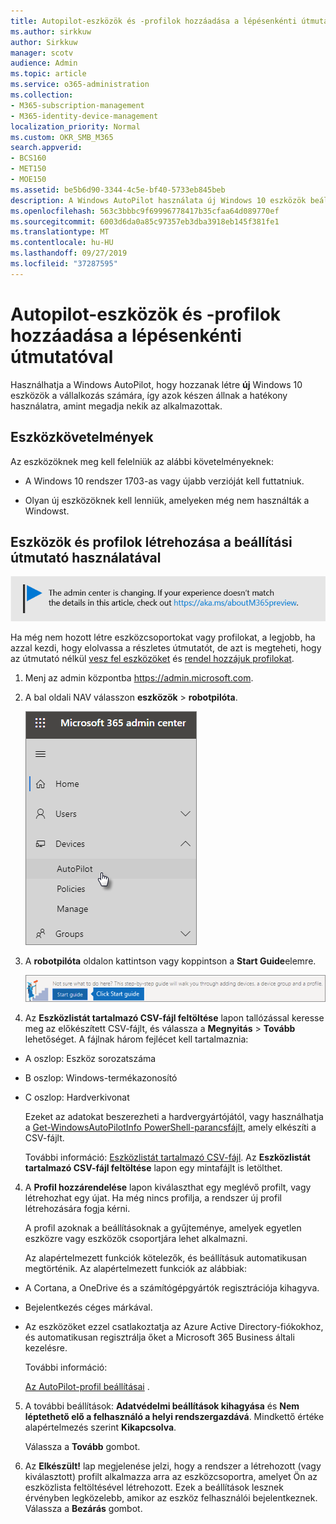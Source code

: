 ```yaml
---
title: Autopilot-eszközök és -profilok hozzáadása a lépésenkénti útmutatóval
ms.author: sirkkuw
author: Sirkkuw
manager: scotv
audience: Admin
ms.topic: article
ms.service: o365-administration
ms.collection:
- M365-subscription-management
- M365-identity-device-management
localization_priority: Normal
ms.custom: OKR_SMB_M365
search.appverid:
- BCS160
- MET150
- MOE150
ms.assetid: be5b6d90-3344-4c5e-bf40-5733eb845beb
description: A Windows AutoPilot használata új Windows 10 eszközök beállítására a vállalat számára.
ms.openlocfilehash: 563c3bbbc9f69996778417b35cfaa64d089770ef
ms.sourcegitcommit: 6003d6da0a85c97357eb3dba3918eb145f381fe1
ms.translationtype: MT
ms.contentlocale: hu-HU
ms.lasthandoff: 09/27/2019
ms.locfileid: "37287595"
---
```

# <a name="use-the-step-by-step-guide-to-add-autopilot-devices-and-profile"></a>Autopilot-eszközök és -profilok hozzáadása a lépésenkénti útmutatóval

Használhatja a Windows AutoPilot, hogy hozzanak létre **új** Windows 10 eszközök a vállalkozás számára, így azok készen állnak a hatékony használatra, amint megadja nekik az alkalmazottak.
  
## <a name="device-requirements"></a>Eszközkövetelmények

Az eszközöknek meg kell felelniük az alábbi követelményeknek:
  
- A Windows 10 rendszer 1703-as vagy újabb verzióját kell futtatniuk.
    
- Olyan új eszközöknek kell lenniük, amelyeken még nem használták a Windowst.
    
## <a name="use-the-setup-guide-to-create-devices-and-profiles"></a>Eszközök és profilok létrehozása a beállítási útmutató használatával

[![Label, hogy tudd, az admin központ változik, és találsz további részleteket a aka.ms/aboutM365preview.](media/m365admincenterchanging.png)](https://docs.microsoft.com/office365/admin/microsoft-365-admin-center-preview)

Ha még nem hozott létre eszközcsoportokat vagy profilokat, a legjobb, ha azzal kezdi, hogy elolvassa a részletes útmutatót, de azt is megteheti, hogy az útmutató nélkül [vesz fel eszközöket](create-and-edit-autopilot-devices.md) és [rendel hozzájuk profilokat](create-and-edit-autopilot-profiles.md). 
  
1. Menj az admin központba <a href="https://go.microsoft.com/fwlink/p/?linkid=837890" target="_blank">https://admin.microsoft.com</a>.

2. A bal oldali NAV válasszon **eszközök** \> **robotpilóta**.

    ![Az Admin Center válasszon eszközöket, majd robotpilóta.](media/AutoPilot.png)
  
2. A **robotpilóta** oldalon kattintson vagy koppintson a **Start Guide**elemre.
    
    ![Click Start guide for step-by-step instructions for Autopilot.](media/31662655-d1e6-437d-87ea-c0dec5da56f7.png)
  
3. Az **Eszközlistát tartalmazó CSV-fájl feltöltése** lapon tallózással keresse meg az előkészített CSV-fájlt, és válassza a **Megnyitás** \> **Tovább** lehetőséget. A fájlnak három fejlécet kell tartalmaznia:
    
  - A oszlop: Eszköz sorozatszáma
    
  - B oszlop: Windows-termékazonosító
    
  - C oszlop: Hardverkivonat
    
    Ezeket az adatokat beszerezheti a hardvergyártójától, vagy használhatja a [Get-WindowsAutoPilotInfo PowerShell-parancsfájlt](https://www.powershellgallery.com/packages/Get-WindowsAutoPilotInfo), amely elkészíti a CSV-fájlt. 
    
    További információ: [Eszközlistát tartalmazó CSV-fájl](https://support.office.com/article/932e3676-2491-49f0-9177-d893d2f5276e). Az **Eszközlistát tartalmazó CSV-fájl feltöltése** lapon egy mintafájlt is letölthet. 
    
4. A **Profil hozzárendelése** lapon kiválaszthat egy meglévő profilt, vagy létrehozhat egy újat. Ha még nincs profilja, a rendszer új profil létrehozására fogja kérni. 
    
    A profil azoknak a beállításoknak a gyűjteménye, amelyek egyetlen eszközre vagy eszközök csoportjára lehet alkalmazni.
    
    Az alapértelmezett funkciók kötelezők, és beállításuk automatikusan megtörténik. Az alapértelmezett funkciók az alábbiak:
    
  - A Cortana, a OneDrive és a számítógépgyártók regisztrációja kihagyva.
    
  - Bejelentkezés céges márkával.
    
  - Az eszközöket ezzel csatlakoztatja az Azure Active Directory-fiókokhoz, és automatikusan regisztrálja őket a Microsoft 365 Business általi kezelésre.
    
    További információ:
    
    [Az AutoPilot-profil beállításai](autopilot-profile-settings.md) . 
    
5. A további beállítások: **Adatvédelmi beállítások kihagyása** és **Nem léptethető elő a felhasználó a helyi rendszergazdává**. Mindkettő értéke alapértelmezés szerint **Kikapcsolva**. 
    
    Válassza a **Tovább** gombot.
    
6. Az **Elkészült!** lap megjelenése jelzi, hogy a rendszer a létrehozott (vagy kiválasztott) profilt alkalmazza arra az eszközcsoportra, amelyet Ön az eszközlista feltöltésével létrehozott. Ezek a beállítások lesznek érvényben legközelebb, amikor az eszköz felhasználói bejelentkeznek. Válassza a **Bezárás** gombot.
    